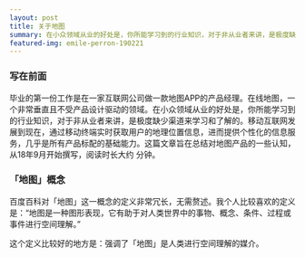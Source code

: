 ```yaml
---
layout: post
title: 关于地图
summary: 在小众领域从业的好处是，你所能学习到的行业知识，对于非从业者来讲，是极度缺少渠道来学习和了解的
featured-img: emile-perron-190221
---
```

### 写在前面

毕业的第一份工作是在一家互联网公司做一款地图APP的产品经理。在线地图，一个非常垂直且不受产品设计驱动的领域。在小众领域从业的好处是，你所能学习到的行业知识，对于非从业者来讲，是极度缺少渠道来学习和了解的。移动互联网发展到现在，通过移动终端实时获取用户的地理位置信息，进而提供个性化的信息服务，几乎是所有产品标配的基础能力。这篇文章旨在总结对地图产品的一些认知，从18年9月开始撰写，阅读时长大约 分钟。

### 「地图」概念

百度百科对「地图」这一概念的定义非常冗长，无需赘述。我个人比较喜欢的定义是：“地图是一种图形表现，它有助于对人类世界中的事物、概念、条件、过程或事件进行空间理解。”

这个定义比较好的地方是：强调了「地图」是人类进行空间理解的媒介。